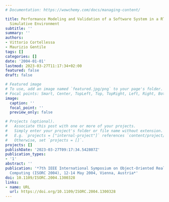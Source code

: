 ```yaml
---
# Documentation: https://wowchemy.com/docs/managing-content/

title: Performance Modeling and Validation of a Software System in a RT-UML-Based
  Simulative Environment
subtitle: ''
summary: ''
authors:
- Vittorio Cortellessa
- Maurizio Gentile
tags: []
categories: []
date: '2004-01-01'
lastmod: 2023-03-27T11:17:34+02:00
featured: false
draft: false

# Featured image
# To use, add an image named `featured.jpg/png` to your page's folder.
# Focal points: Smart, Center, TopLeft, Top, TopRight, Left, Right, BottomLeft, Bottom, BottomRight.
image:
  caption: ''
  focal_point: ''
  preview_only: false

# Projects (optional).
#   Associate this post with one or more of your projects.
#   Simply enter your project's folder or file name without extension.
#   E.g. `projects = ["internal-project"]` references `content/project/deep-learning/index.md`.
#   Otherwise, set `projects = []`.
projects: []
publishDate: '2023-03-27T09:17:34.542807Z'
publication_types:
- '1'
abstract: ''
publication: '*7th IEEE International Symposium on Object-Oriented Real-Time Distributed
  Computing (ISORC 2004), 12-14 May 2004, Vienna, Austria*'
doi: 10.1109/ISORC.2004.1300328
links:
- name: URL
  url: https://doi.org/10.1109/ISORC.2004.1300328
---
```

